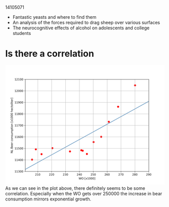 14105071

- Fantastic yeasts and where to find them
- An analysis of the forces required to drag sheep over various surfaces
- The neurocognitive effects of alcohol on adolescents and college students

# Is there a correlation
![plot](correlation.png)
As we can see in the plot above, there definitely seems to be some correlation. Especially when the WO gets over 250000 the increase in bear consumption mirrors exponential growth.
